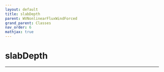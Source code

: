 ```yaml
---
layout: default
title: slabDepth
parent: WVNonlinearFluxWindForced
grand_parent: Classes
nav_order: 6
mathjax: true
---
```


#  slabDepth




---

